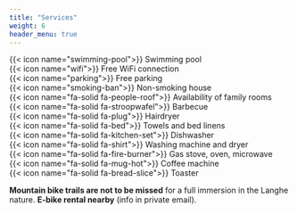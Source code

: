 ```yaml
---
title: "Services"
weight: 6
header_menu: true
---
```

{{< icon name="swimming-pool">}} Swimming pool  
{{< icon name="wifi">}} Free WiFi connection  
{{< icon name="parking">}} Free parking  
{{< icon name="smoking-ban">}} Non-smoking house  
{{< icon name="fa-solid fa-people-roof">}} Availability of family rooms  
{{< icon name="fa-solid fa-stroopwafel">}} Barbecue  
{{< icon name="fa-solid fa-plug">}} Hairdryer  
{{< icon name="fa-solid fa-bed">}} Towels and bed linens  
{{< icon name="fa-solid fa-kitchen-set">}} Dishwasher  
{{< icon name="fa-solid fa-shirt">}} Washing machine and dryer  
{{< icon name="fa-solid fa-fire-burner">}} Gas stove, oven, microwave  
{{< icon name="fa-solid fa-mug-hot">}} Coffee machine  
{{< icon name="fa-solid fa-bread-slice">}} Toaster

**Mountain bike trails are not to be missed** for a full immersion in the Langhe nature. **E-bike rental nearby** (info in private email).
